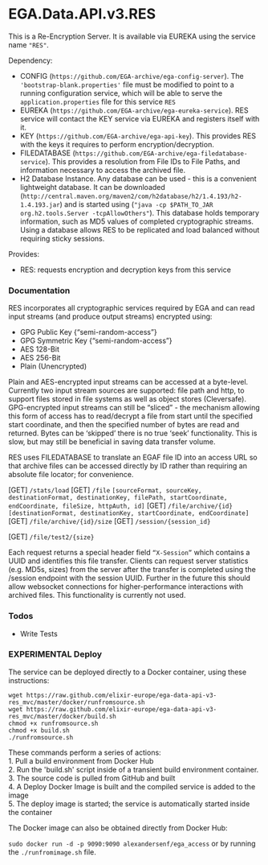 # EGA.Data.API.v3.RES

This is a Re-Encryption Server. It is available via EUREKA using the service name `"RES"`.

Dependency: 
* CONFIG (`https://github.com/EGA-archive/ega-config-server`). The `'bootstrap-blank.properties'` file must be modified to point to a running configuration service, which will be able to serve the `application.properties` file for this service `RES`
* EUREKA (`https://github.com/EGA-archive/ega-eureka-service`). RES service will contact the KEY service via EUREKA and registers itself with it.
* KEY (`https://github.com/EGA-archive/ega-api-key`). This provides RES with the keys it requires to perform encryption/decryption.
* FILEDATABASE (`https://github.com/EGA-archive/ega-filedatabase-service`). This provides a resolution from File IDs to File Paths, and information necessary to access the archived file.
* H2 Database Instance. Any database can be used - this is a convenient lightweight database. It can be downloaded (`http://central.maven.org/maven2/com/h2database/h2/1.4.193/h2-1.4.193.jar`) and is started using (`"java -cp $PATH_TO_JAR org.h2.tools.Server -tcpAllowOthers"`). This database holds temporary information, such as MD5 values of completed cryptographic streams. Using a database allows RES to be replicated and load balanced without requiring sticky sessions.

Provides: 
* RES: requests encryption and decryption keys from this service

### Documentation

RES incorporates all cryptographic services required by EGA and can read input streams (and produce output streams) encrypted using:
* GPG Public Key	{“semi-random-access”}
* GPG Symmetric Key 	{“semi-random-access”}
* AES 128-Bit
* AES 256-Bit
* Plain (Unencrypted)

Plain and AES-encrypted input streams can be accessed at a byte-level. Currently two input stream sources are supported: file path and http, to support files stored in file systems as well as object stores (Cleversafe).
GPG-encrypted input streams can still be “sliced” - the mechanism allowing this form of access has to read/decrypt a file from start until the specified start coordinate, and then the specified number of bytes are read and returned. Bytes can be ‘skipped’ there is no true ‘seek’ functionality. This is slow, but may still be beneficial in saving data transfer volume.

RES uses FILEDATABASE to translate an EGAF file ID into an access URL so that archive files can be accessed directly by ID rather than requiring an absolute file locator; for convenience.

[GET] `/stats/load`
[GET] `/file` `[sourceFormat, sourceKey, destinationFormat, destinationKey, filePath, startCoordinate, endCoordinate, fileSize, httpAuth, id]`
[GET] `/file/archive/{id}`	`[destinationFormat, destinationKey, startCoordinate, endCoordinate]`
[GET] `/file/archive/{id}/size`	
[GET] `/session/{session_id}`

[GET] `/file/test2/{size}`

Each request returns a special header field `“X-Session”` which contains a UUID and identifies this file transfer. Clients can request server statistics (e.g. MD5s, sizes) from the server after the transfer is completed using the /session endpoint with the session UUID. Further in the future this should allow websocket connections for higher-performance interactions with archived files. This functionality is currently not used.

### Todos

 - Write Tests

### EXPERIMENTAL Deploy

The service can be deployed directly to a Docker container, using these instructions:

`wget https://raw.github.com/elixir-europe/ega-data-api-v3-res_mvc/master/docker/runfromsource.sh`  
`wget https://raw.github.com/elixir-europe/ega-data-api-v3-res_mvc/master/docker/build.sh`  
`chmod +x runfromsource.sh`  
`chmod +x build.sh`  
`./runfromsource.sh`  

These commands perform a series of actions:  
	1. Pull a build environment from Docker Hub  
	2. Run the 'build.sh' script inside of a transient build environment container.  
	3. The source code is pulled from GitHub and built  
	4. A Deploy Docker Image is built and the compiled service is added to the image  
	5. The deploy image is started; the service is automatically started inside the container  

The Docker image can also be obtained directly from Docker Hub:  

`sudo docker run -d -p 9090:9090 alexandersenf/ega_access`  or by running the `./runfromimage.sh` file.
